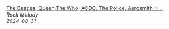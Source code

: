 <!--2024-08-31 13:00:07-->
<div class="yb">
  <a class="nodecor" href="/posts.html?rok/the_beatles_queen_the_who_acdc_the_police_aerosmith_classic_rock_songs_full_album_70s_80s_90s">
    <img class="preview" data-videoid="ffYc1sqoGOg" src="https://i3.ytimg.com/vi/ffYc1sqoGOg/hqdefault.jpg" align="middle" alt="">
  </a>
  <div class="inlbl text">
    <a class="nodecor" href="/posts.html?rok/the_beatles_queen_the_who_acdc_the_police_aerosmith_classic_rock_songs_full_album_70s_80s_90s">The Beatles, Queen,The Who, ACDC, The Police, Aerosmith 💥...</a><br>
    <i class="smaller2">Rock Melody</i><br>
    <i class="smaller3">2024-08-31</i>
  </div>
</div>
